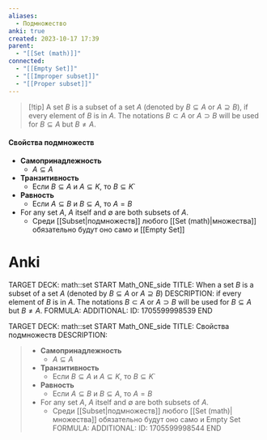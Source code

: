 ```yaml
---
aliases:
  - Подмножество
anki: true
created: 2023-10-17 17:39
parent:
  - "[[Set (math)]]"
connected:
  - "[[Empty Set]]"
  - "[[Improper subset]]"
  - "[[Proper subset]]"
---
```


> [!tip] A set $B$ is a subset of a set $A$ (denoted by $B⊆A$ or $A⊇B$), 
> if every element of $B$ is in $A$. 
> The notations $B ⊂ A$ or $A ⊃ B$ will be used for $B ⊆ A$ but $B  \neq A$.


#### Свойства подмножеств
- **Самопринадлежность** 
	- $A⊆A$
- **Транзитивность**
	- Если $B⊆A$ и $A⊆K$, то $B⊆K$`
- **Равность**
	- Если $A⊆B$ и $B⊆A$, то $A=B$
- For any set $A$, $A$ itself and $∅$ are both subsets of $A$. 
	- Среди [[Subset|подмножеств]] любого [[Set (math)|множества]] обязательно будут оно само и [[Empty Set]]

# Anki
TARGET DECK: math::set
START
Math_ONE_side
TITLE: When a set $B$ is a subset of a set $A$ (denoted by $B⊆A$ or $A⊇B$)
DESCRIPTION: if every element of $B$ is in $A$. 
The notations $B ⊂ A$ or $A ⊃ B$ will be used for $B ⊆ A$ but $B  \neq A$.
FORMULA: 
ADDITIONAL:
ID: 1705599998539
END

TARGET DECK: math::set
START
Math_ONE_side
TITLE: Свойства подмножеств
DESCRIPTION: 
> - **Самопринадлежность** 
> 	- $A⊆A$
> - **Транзитивность**
> 	- Если $B⊆A$ и $A⊆K$, то $B⊆K$`
>- **Равность**
> 	- Если $A⊆B$ и $B⊆A$, то $A=B$
> - For any set $A$, $A$ itself and $∅$ are both subsets of $A$. 
> 	- Среди [[Subset|подмножеств]] любого [[Set (math)|множества]] обязательно будут оно само и Empty Set
FORMULA: 
ADDITIONAL:
ID: 1705599998544
END


